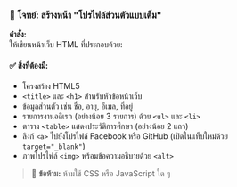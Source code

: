 ### 📝 โจทย์: สร้างหน้า "โปรไฟล์ส่วนตัวแบบเต็ม"

**คำสั่ง:**  
ให้เขียนหน้าเว็บ HTML ที่ประกอบด้วย:

#### ✅ สิ่งที่ต้องมี:
- โครงสร้าง HTML5
- `<title>` และ `<h1>` สำหรับหัวข้อหน้าเว็บ
- ข้อมูลส่วนตัว เช่น ชื่อ, อายุ, อีเมล, ที่อยู่
- รายการงานอดิเรก (อย่างน้อย 3 รายการ) ด้วย `<ul>` และ `<li>`
- ตาราง `<table>` แสดงประวัติการศึกษา (อย่างน้อย 2 แถว)
- ลิงก์ `<a>` ไปยังโปรไฟล์ Facebook หรือ GitHub (เปิดในแท็บใหม่ด้วย `target="_blank"`)
- ภาพโปรไฟล์ `<img>` พร้อมข้อความอธิบายด้วย `<alt>`

> 🛑 **ข้อห้าม:** ห้ามใช้ CSS หรือ JavaScript ใด ๆ
